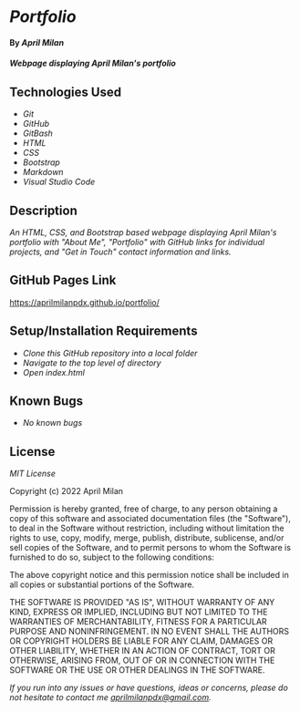 # _Portfolio_

#### By _**April Milan**_

#### _Webpage displaying April Milan's portfolio_

## Technologies Used

* _Git_
* _GitHub_
* _GitBash_
* _HTML_
* _CSS_
* _Bootstrap_
* _Markdown_
* _Visual Studio Code_

## Description
_An HTML, CSS, and Bootstrap based webpage displaying April Milan's portfolio with "About Me", "Portfolio" with GitHub links for individual projects, and "Get in Touch" contact information and links._

## GitHub Pages Link
https://aprilmilanpdx.github.io/portfolio/

## Setup/Installation Requirements

* _Clone this GitHub repository into a local folder_
* _Navigate to the top level of directory_
* _Open index.html_

## Known Bugs

* _No known bugs_

## License

_MIT License_

Copyright (c) 2022 April Milan

Permission is hereby granted, free of charge, to any person obtaining a copy
of this software and associated documentation files (the "Software"), to deal
in the Software without restriction, including without limitation the rights
to use, copy, modify, merge, publish, distribute, sublicense, and/or sell
copies of the Software, and to permit persons to whom the Software is
furnished to do so, subject to the following conditions:

The above copyright notice and this permission notice shall be included in all
copies or substantial portions of the Software.

THE SOFTWARE IS PROVIDED "AS IS", WITHOUT WARRANTY OF ANY KIND, EXPRESS OR
IMPLIED, INCLUDING BUT NOT LIMITED TO THE WARRANTIES OF MERCHANTABILITY,
FITNESS FOR A PARTICULAR PURPOSE AND NONINFRINGEMENT. IN NO EVENT SHALL THE
AUTHORS OR COPYRIGHT HOLDERS BE LIABLE FOR ANY CLAIM, DAMAGES OR OTHER
LIABILITY, WHETHER IN AN ACTION OF CONTRACT, TORT OR OTHERWISE, ARISING FROM,
OUT OF OR IN CONNECTION WITH THE SOFTWARE OR THE USE OR OTHER DEALINGS IN THE
SOFTWARE.

_If you run into any issues or have questions, ideas or concerns, please do not hesitate to contact me aprilmilanpdx@gmail.com._
